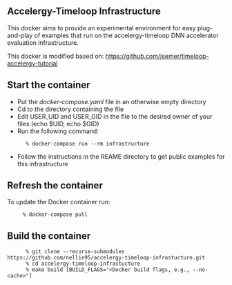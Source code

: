 Accelergy-Timeloop Infrastructure
---------------------------------------------------

This docker aims to provide an experimental environment for easy plug-and-play of examples that run on the accelergy-timeloop DNN accelerator evaluation infrastructure. 

This docker is modified based on: https://github.com/jsemer/timeloop-accelergy-tutorial

Start the container
-----------------

- Put the *docker-compose.yaml* file in an otherwise empty directory
- Cd to the directory containing the file
- Edit USER_UID and USER_GID in the file to the desired owner of your files (echo $UID, echo $GID)
- Run the following command:
```
      % docker-compose run --rm infrastructure 
```
- Follow the instructions in the REAME directory to get public examples for this infrastructure


Refresh the container
----------------------

To update the Docker container run:

```
     % docker-compose pull
````


Build the container
--------------------

```
      % git clone --recurse-submodules https://github.com/nellie95/accelergy-timeloop-infrastucture.git
      % cd accelergy-timeloop-infrastucture
      % make build [BUILD_FLAGS="<Docker build flags, e.g., --no-cache>"]
```
